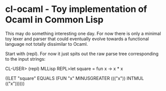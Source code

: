 # cl-ocaml - Toy implementation of Ocaml in Common Lisp

This may do something interesting one day. For now there is only a
minimal toy lexer and parser that could eventually evolve towards a
functional language not totally dissimilar to Ocaml.

Start with (repl). For now it just spits out the raw parse tree
corresponding to the input strings:

CL-USER> (repl)
MLLisp REPL>let square = fun x -> x * x

((LET "square"
   EQUALS
   (FUN "x" MINUSGREATER ((("x")) INTMUL (("x")))))) 